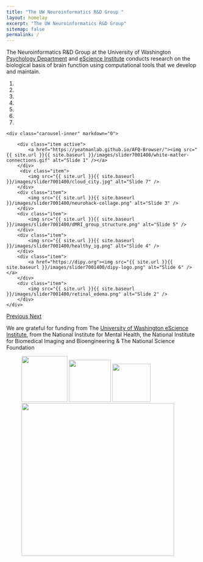 ```yaml
---
title: "The UW Neuroinformatics R&D Group "
layout: homelay
excerpt: "The UW Neuroinformatics R&D Group"
sitemap: false
permalink: /
---
```


The Neuroinformatics R&D Group at the University of Washington [Psychology Department](https://psych.uw.edu/) and [eScience Institute](https://escience.washington.edu/) conducts research on the biological basis of brain function using computational tools that we develop and maintain.

<div markdown="0" id="carousel" class="carousel slide" data-ride="carousel" data-interval="5000" data-pause="hover" >
    <ol class="carousel-indicators">
        <li data-target="#carousel" data-slide-to="0" class="active"></li>
        <li data-target="#carousel" data-slide-to="1"></li>
        <li data-target="#carousel" data-slide-to="2"></li>
        <li data-target="#carousel" data-slide-to="3"></li>
        <li data-target="#carousel" data-slide-to="4"></li>
        <li data-target="#carousel" data-slide-to="5"></li>
        <li data-target="#carousel" data-slide-to="6"></li>
    </ol>

    <div class="carousel-inner" markdown="0">

        <div class="item active">
            <a href="https://yeatmanlab.github.io/AFQ-Browser/"><img src="{{ site.url }}{{ site.baseurl }}/images/slider7001400/white-matter-connections.gif" alt="Slide 1" /></a>
        </div>
         <div class="item">
            <img src="{{ site.url }}{{ site.baseurl }}/images/slider7001400/cloud_city.jpg" alt="Slide 7" />
        </div>
        <div class="item">
            <img src="{{ site.url }}{{ site.baseurl }}/images/slider7001400/neurohack-collage.png" alt="Slide 3" />
        </div>
        <div class="item">
            <img src="{{ site.url }}{{ site.baseurl }}/images/slider7001400/dMRI_group_structure.png" alt="Slide 5" />
        </div>
        <div class="item">
            <img src="{{ site.url }}{{ site.baseurl }}/images/slider7001400/healthy_ig.png" alt="Slide 4" />
        </div>
        <div class="item">
            <a href="https://dipy.org"><img src="{{ site.url }}{{ site.baseurl }}/images/slider7001400/dipy-logo.png" alt="Slide 6" /></a>
        </div>
        <div class="item">
            <img src="{{ site.url }}{{ site.baseurl }}/images/slider7001400/retinal_edema.png" alt="Slide 2" />
        </div>
    </div>
  <a class="left carousel-control" href="#carousel" role="button" data-slide="prev">
    <span class="glyphicon glyphicon-chevron-left" aria-hidden="true"></span>
    <span class="sr-only">Previous</span>
  </a>
  <a class="right carousel-control" href="#carousel" role="button" data-slide="next">
    <span class="glyphicon glyphicon-chevron-right" aria-hidden="true"></span>
    <span class="sr-only">Next</span>
  </a>
</div>

We are grateful for funding from The [University of Washington eScience Institute](https://escience.washington.edu), from the National Institute for Mental Health, the National Institute for Biomedical Imaging and Bioengineering & The National Science Foundation

<figure class="fourth">
  <img src="{{ site.url }}{{ site.baseurl }}/images/logopic/Logo_NIH.png" style="width: 120px">
  <img src="{{ site.url }}{{ site.baseurl }}/images/logopic/Logo_NSF.jpeg" style="width: 110px">
  <img src="{{ site.url }}{{ site.baseurl }}/images/logopic/Logo_BRAINI.png" style="width: 100px">
  <img src="{{ site.url }}{{ site.baseurl }}/images/logopic/Logo_eScience.png" style="width: 400px">
</figure>
